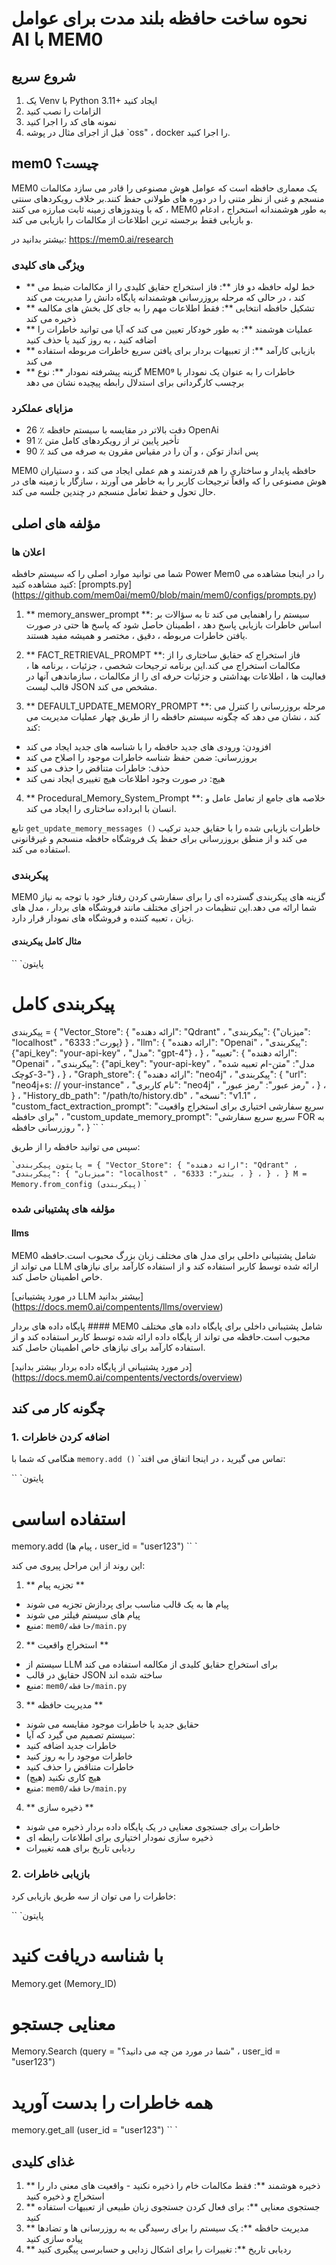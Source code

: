 # نحوه ساخت حافظه بلند مدت برای عوامل AI با MEM0

## شروع سریع
1. یک Venv با Python 3.11+ ایجاد کنید
2. الزامات را نصب کنید
3. نمونه های کد را اجرا کنید
4. قبل از اجرای مثال در پوشه `oss" ، docker را اجرا کنید.

## mem0 چیست؟

MEM0 یک معماری حافظه است که عوامل هوش مصنوعی را قادر می سازد مکالمات منسجم و غنی از نظر متنی را در دوره های طولانی حفظ کنند.بر خلاف رویکردهای سنتی که با ویندوزهای زمینه ثابت مبارزه می کنند ، MEM0 به طور هوشمندانه استخراج ، ادغام و بازیابی فقط برجسته ترین اطلاعات از مکالمات را بازیابی می کند.

بیشتر بدانید در: https://mem0.ai/research

### ویژگی های کلیدی

- ** خط لوله حافظه دو فاز **: فاز استخراج حقایق کلیدی را از مکالمات ضبط می کند ، در حالی که مرحله بروزرسانی هوشمندانه پایگاه دانش را مدیریت می کند
- ** تشکیل حافظه انتخابی **: فقط اطلاعات مهم را به جای کل بخش های مکالمه ذخیره می کند
- ** عملیات هوشمند **: به طور خودکار تعیین می کند که آیا می توانید خاطرات را اضافه کنید ، به روز کنید یا حذف کنید
- ** بازیابی کارآمد **: از تعبیهات بردار برای یافتن سریع خاطرات مربوطه استفاده می کند
- ** گزینه پیشرفته نمودار **: نوع MEM0ᵍ خاطرات را به عنوان یک نمودار با برچسب کارگردانی برای استدلال رابطه پیچیده نشان می دهد

### مزایای عملکرد

- 26 ٪ دقت بالاتر در مقایسه با سیستم حافظه OpenAi
- 91 ٪ تأخیر پایین تر از رویکردهای کامل متن
- 90 ٪ پس انداز توکن ، و آن را در مقیاس مقرون به صرفه می کند

MEM0 حافظه پایدار و ساختاری را هم قدرتمند و هم عملی ایجاد می کند ، و دستیاران هوش مصنوعی را که واقعاً ترجیحات کاربر را به خاطر می آورند ، سازگار با زمینه های در حال تحول و حفظ تعامل منسجم در چندین جلسه می کند.

## مؤلفه های اصلی

### اعلان ها

شما می توانید موارد اصلی را که سیستم حافظه Power Mem0 را در اینجا مشاهده می کنید مشاهده کنید: [prompts.py] (https://github.com/mem0ai/mem0/blob/main/mem0/configs/prompts.py)

1. ** memory_answer_prompt **: سیستم را راهنمایی می کند تا به سؤالات بر اساس خاطرات بازیابی پاسخ دهد ، اطمینان حاصل شود که پاسخ ها حتی در صورت یافتن خاطرات مربوطه ، دقیق ، مختصر و همیشه مفید هستند.

2. ** FACT_RETRIEVAL_PROMPT **: فاز استخراج که حقایق ساختاری را از مکالمات استخراج می کند.این برنامه ترجیحات شخصی ، جزئیات ، برنامه ها ، فعالیت ها ، اطلاعات بهداشتی و جزئیات حرفه ای را از مکالمات ، سازماندهی آنها در قالب لیست JSON مشخص می کند.

3. ** DEFAULT_UPDATE_MEMORY_PROMPT **: مرحله بروزرسانی را کنترل می کند ، نشان می دهد که چگونه سیستم حافظه را از طریق چهار عملیات مدیریت می کند:
- افزودن: ورودی های جدید حافظه را با شناسه های جدید ایجاد می کند
- بروزرسانی: ضمن حفظ شناسه خاطرات موجود را اصلاح می کند
- حذف: خاطرات متناقض را حذف می کند
- هیچ: در صورت وجود اطلاعات هیچ تغییری ایجاد نمی کند

4. ** Procedural_Memory_System_Prompt **: خلاصه های جامع از تعامل عامل و انسان با ابرداده ساختاری را ایجاد می کند.

تابع `get_update_memory_messages ()` خاطرات بازیابی شده را با حقایق جدید ترکیب می کند و از منطق بروزرسانی برای حفظ یک فروشگاه حافظه منسجم و غیرقانونی استفاده می کند.

### پیکربندی

MEM0 گزینه های پیکربندی گسترده ای را برای سفارشی کردن رفتار خود با توجه به نیاز شما ارائه می دهد.این تنظیمات در اجزای مختلف مانند فروشگاه های بردار ، مدل های زبان ، تعبیه کننده و فروشگاه های نمودار قرار دارد.

#### مثال کامل پیکربندی

`` `پایتون
# پیکربندی کامل
پیکربندی = {
"Vector_Store": {
"ارائه دهنده": "Qdrant" ،
"پیکربندی": {"میزبان": "localhost" ، "پورت": 6333}
} ،
"llm": {
"ارائه دهنده": "Openai" ،
"پیکربندی": {"api_key": "your-api-key" ، "مدل": "gpt-4"} ،
} ،
"تعبیه": {
"ارائه دهنده": "Openai" ،
"پیکربندی": {"api_key": "your-api-key" ، "مدل": "متن-ام تعبیه شده -3-کوچک"} ،
} ،
"Graph_store": {
"ارائه دهنده": "neo4j" ،
"پیکربندی": {
"url": "neo4j+s: // your-instance" ،
"نام کاربری": "neo4j" ،
"رمز عبور": "رمز عبور" ،
} ،
} ،
"History_db_path": "/path/to/history.db" ،
"نسخه": "v1.1" ،
"custom_fact_extraction_prompt": "سریع سفارشی اختیاری برای استخراج واقعیت برای حافظه" ،
"custom_update_memory_prompt": "سریع سریع سفارشی FOR به روزرسانی حافظه "،
}
`` `

سپس می توانید حافظه را از طریق:

`` `پایتون
پیکربندی = {
"Vector_Store": {
"ارائه دهنده": "Qdrant" ،
"پیکربندی": {
"میزبان": "localhost" ،
"بندر": 6333 ،
} ،
} ،
}
M = Memory.from_config (پیکربندی)
`` `

### مؤلفه های پشتیبانی شده

#### llms
MEM0 شامل پشتیبانی داخلی برای مدل های مختلف زبان بزرگ محبوب است.حافظه می تواند از LLM ارائه شده توسط کاربر استفاده کند و از استفاده کارآمد برای نیازهای خاص اطمینان حاصل کند.

[در مورد پشتیبانی LLM بیشتر بدانید] (https://docs.mem0.ai/compentents/llms/overview)

پایگاه داده های بردار ####
MEM0 شامل پشتیبانی داخلی برای پایگاه داده های مختلف محبوب است.حافظه می تواند از پایگاه داده ارائه شده توسط کاربر استفاده کند و از استفاده کارآمد برای نیازهای خاص اطمینان حاصل کند.

[در مورد پشتیبانی از پایگاه داده بردار بیشتر بدانید] (https://docs.mem0.ai/compentents/vectords/overview)


## چگونه کار می کند

### 1. اضافه کردن خاطرات

هنگامی که شما با `memory.add ()` `تماس می گیرید ، در اینجا اتفاق می افتد:

`` `پایتون
# استفاده اساسی
memory.add (پیام ها ، user_id = "user123")
`` `

این روند از این مراحل پیروی می کند:

1. ** تجزیه پیام **
- پیام ها به یک قالب مناسب برای پردازش تجزیه می شوند
- پیام های سیستم فیلتر می شوند
- منبع: `mem0/حافظه/main.py`

2. ** استخراج واقعیت **
- سیستم از LLM برای استخراج حقایق کلیدی از مکالمه استفاده می کند
- حقایق در قالب JSON ساخته شده اند
- منبع: `mem0/حافظه/main.py`

3. ** مدیریت حافظه **
- حقایق جدید با خاطرات موجود مقایسه می شوند
- سیستم تصمیم می گیرد که آیا:
- خاطرات جدید اضافه کنید
- خاطرات موجود را به روز کنید
- خاطرات متناقض را حذف کنید
- هیچ کاری نکنید (هیچ)
- منبع: `mem0/حافظه/main.py`

4. ** ذخیره سازی **
- خاطرات برای جستجوی معنایی در یک پایگاه داده بردار ذخیره می شوند
- ذخیره سازی نمودار اختیاری برای اطلاعات رابطه ای
- ردیابی تاریخ برای همه تغییرات

### 2. بازیابی خاطرات

خاطرات را می توان از سه طریق بازیابی کرد:

`` `پایتون
# با شناسه دریافت کنید
Memory.get (Memory_ID)

# معنایی جستجو
Memory.Search (query = "شما در مورد من چه می دانید؟" ، user_id = "user123")

# همه خاطرات را بدست آورید
memory.get_all (user_id = "user123")
`` `

## غذای کلیدی

1. ** ذخیره هوشمند **: فقط مکالمات خام را ذخیره نکنید - واقعیت های معنی دار را استخراج و ذخیره کنید
2. ** جستجوی معنایی **: برای فعال کردن جستجوی زبان طبیعی از تعبیهات استفاده کنید
3. ** مدیریت حافظه **: یک سیستم را برای رسیدگی به به روزرسانی ها و تضادها پیاده سازی کنید
4. ** ردیابی تاریخ **: تغییرات را برای اشکال زدایی و حسابرسی پیگیری کنید